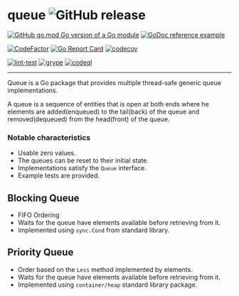 # queue ![GitHub release](https://img.shields.io/github/v/tag/adrianbrad/queue)

[![GitHub go.mod Go version of a Go module](https://img.shields.io/github/go-mod/go-version/adrianbrad/queue)](https://github.com/adrianbrad/queue)
[![GoDoc reference example](https://img.shields.io/badge/godoc-reference-blue.svg)](https://pkg.go.dev/github.com/adrianbrad/queue)

[![CodeFactor](https://www.codefactor.io/repository/github/adrianbrad/queue/badge)](https://www.codefactor.io/repository/github/adrianbrad/queue)
[![Go Report Card](https://goreportcard.com/badge/github.com/adrianbrad/queue)](https://goreportcard.com/report/github.com/adrianbrad/queue)
[![codecov](https://codecov.io/gh/adrianbrad/queue/branch/main/graph/badge.svg)](https://codecov.io/gh/adrianbrad/queue)

[![lint-test](https://github.com/adrianbrad/queue/actions/workflows/lint-test.yaml/badge.svg)](https://github.com/adrianbrad/queue/actions?query=workflow%3Alint-test)
[![grype](https://github.com/adrianbrad/queue/actions/workflows/grype.yaml/badge.svg)](https://github.com/adrianbrad/queue/actions?query=workflow%3Agrype)
[![codeql](https://github.com/adrianbrad/queue/actions/workflows/codeql.yaml/badge.svg)](https://github.com/adrianbrad/queue/actions?query=workflow%3ACodeQL)

---

Queue is a Go package that provides multiple thread-safe generic queue implementations.

A queue is a sequence of entities that is open at both ends where he elements are 
added(enqueued) to the tail(back) of the queue and removed(dequeued) from the head(front) of the queue.

### Notable characteristics
- Usable zero values.
- The queues can be reset to their initial state.
- Implementations satisfy the `Queue` interface.
- Example tests are provided.

## Blocking Queue
- FIFO Ordering 
- Waits for the queue have elements available before retrieving from it.
- Implemented using `sync.Cond` from standard library.

## Priority Queue
- Order based on the `Less` method implemented by elements.
- Waits for the queue have elements available before retrieving from it.
- Implemented using `container/heap` standard library package.